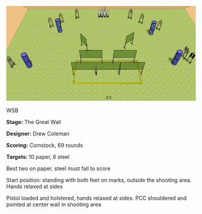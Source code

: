 ![The Great Wall](Stage%20Design.png)


WSB

<b>Stage:</b> The Great Wall

<b>Designer:</b> Drew Coleman

<b>Scoring:</b> Comstock, 69 rounds

<b>Targets: </b>10 paper, 6 steel

Best two on paper, steel must fall to score

Start position: standing with both feet on marks, outside the shooting area. Hands relaxed at sides

Pistol loaded and holstered, hands relaxed at sides. PCC shouldered and pointed at center wall in shooting area
